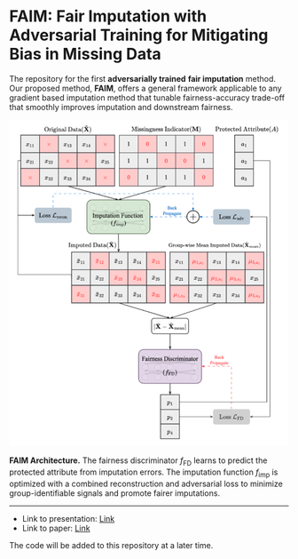 # FAIM: Fair Imputation with Adversarial Training for Mitigating Bias in Missing Data

The repository for the first **adversarially trained** **fair imputation** method. Our proposed method, **FAIM**, offers a general framework applicable to any gradient based imputation method that tunable fairness-accuracy trade-off that smoothly improves imputation and downstream fairness.

![FAIM Architecture](images/faim.png)

**FAIM Architecture.** The fairness discriminator  $f_{\text{FD}}$ learns to predict the protected attribute from imputation errors. The imputation function $f_{\text{imp}}$ is optimized with a combined reconstruction and adversarial loss to minimize group-identifiable signals and promote fairer imputations.

---
- Link to presentation: [Link]()
- Link to paper: [Link]()

The code will be added to this repository at a later time.
